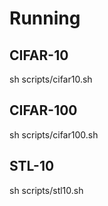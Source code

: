 # Running

## CIFAR-10
sh scripts/cifar10.sh

## CIFAR-100
sh scripts/cifar100.sh

## STL-10
sh scripts/stl10.sh
